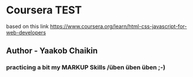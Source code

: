 # Coursera TEST
based on this link https://www.coursera.org/learn/html-css-javascript-for-web-developers
## Author - Yaakob Chaikin

### practicing a bit my MARKUP Skills /üben üben üben ;-)
